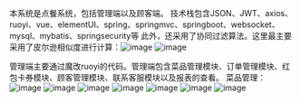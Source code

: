 本系统是点餐系统，包括管理端以及顾客端。
技术栈包含JSON、JWT、axios、ruoyi、vue、elementUI、spring、springmvc、springboot、websocket、mysql、mybatis、springsecurity等
此外，还采用了协同过滤算法。这里最主要采用了皮尔逊相似度进行计算：![image](https://github.com/user-attachments/assets/2f8bbe79-ab7f-4535-8fa4-41acb1e1c6f0)
![image](https://github.com/user-attachments/assets/ea03c5a0-5bc6-4bf5-93e2-f2f4e5f08eb4)


管理端主要通过魔改ruoyi的代码。管理端包含菜品管理模块、订单管理模块、红包卡券模块、顾客管理模块、联系客服模块以及报表的查看。
菜品管理：
![image](https://github.com/user-attachments/assets/3a8d74e3-d209-4e36-a8aa-04a0d4ca355b)
![image](https://github.com/user-attachments/assets/a13764c3-5aa3-4442-a5aa-f1faebfb00db)
![image](https://github.com/user-attachments/assets/d579ddc5-67b0-477b-a8b7-e9e563f55354)
![image](https://github.com/user-attachments/assets/78bfb11b-4d27-45ae-b93e-5bc7727f15bd)
![image](https://github.com/user-attachments/assets/d1535b92-756b-4c51-adbf-33b94b69b202)
![image](https://github.com/user-attachments/assets/bc761a61-7f22-4b6b-bd29-4c216225568e)
![image](https://github.com/user-attachments/assets/6730c0e1-a74a-4cea-83ef-a2304cdd6977)
